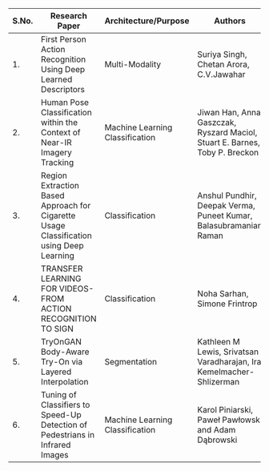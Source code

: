 | S.No. | Research Paper | Architecture/Purpose | Authors | Link |
| ---- | ---- | ---- | ---- | ---- |
|1.|First Person Action Recognition Using Deep Learned Descriptors|Multi-Modality|Suriya Singh, Chetan Arora, C.V.Jawahar|[Link](https://github.com/kwanit1142/Research-Papers-Reading-Directory/blob/main/Computer%20Vision/First%20Person%20Action%20Recognition%20Using%20Deep%20Learned%20Descriptors.pdf)|
|2.|Human Pose Classification within the Context of Near-IR Imagery Tracking|Machine Learning Classification|Jiwan Han, Anna Gaszczak, Ryszard Maciol, Stuart E. Barnes, Toby P. Breckon|[Link](https://github.com/kwanit1142/Research-Papers-Reading-Directory/blob/main/Computer%20Vision/Human%20Pose%20Classification%20within%20the%20Context%20of%20Near-IR%20Imagery%20Tracking.pdf)|
|3.|Region Extraction Based Approach for Cigarette Usage Classification using Deep Learning|Classification|Anshul Pundhir, Deepak Verma, Puneet Kumar, Balasubramanian Raman|[Link](https://github.com/kwanit1142/Research-Papers-Reading-Directory/blob/main/Computer%20Vision/Region%20Extraction%20Based%20Approach%20for%20Cigarette%20Usage%20Classification%20using%20Deep%20Learning.pdf)|
|4.|TRANSFER LEARNING FOR VIDEOS-FROM ACTION RECOGNITION TO SIGN|Classification|Noha Sarhan, Simone Frintrop|[Link](https://github.com/kwanit1142/Research-Papers-Reading-Directory/blob/main/Computer%20Vision/TRANSFER%20LEARNING%20FOR%20VIDEOS-FROM%20ACTION%20RECOGNITION%20TO%20SIGN.pdf)|
|5.|TryOnGAN Body-Aware Try-On via Layered Interpolation|Segmentation|Kathleen M Lewis,	Srivatsan Varadharajan,	Ira Kemelmacher-Shlizerman|[Link](https://github.com/kwanit1142/Research-Papers-Reading-Directory/blob/main/Computer%20Vision/TryOnGAN%20Body-Aware%20Try-On%20via%20Layered%20Interpolation.pdf)|
|6.|Tuning of Classifiers to Speed-Up Detection of Pedestrians in Infrared Images|Machine Learning Classification|Karol Piniarski, Paweł Pawłowski and Adam Dąbrowski|[Link](https://github.com/kwanit1142/Research-Papers-Reading-Directory/blob/main/Computer%20Vision/Tuning%20of%20Classifiers%20to%20Speed-Up%20Detection%20of%20Pedestrians%20in%20Infrared%20Images.pdf)|

